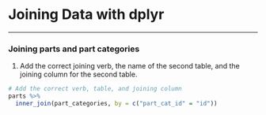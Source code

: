 # Joining Data with dplyr
---
### Joining parts and part categories
1. Add the correct joining verb, the name of the second table, and the joining column for the second table.
```r
# Add the correct verb, table, and joining column
parts %>% 
  inner_join(part_categories, by = c("part_cat_id" = "id"))
```
